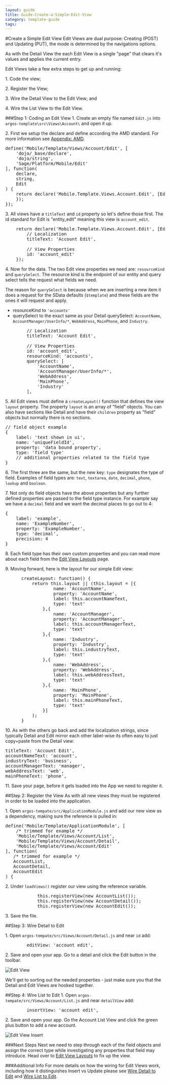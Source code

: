 ---
layout: guide
title: Guide-Create-a-Simple-Edit-View
category: template-guide
tags: 
---
#Create a Simple Edit View
Edit Views are dual purpose: Creating (POST) and Updating (PUT), the mode is determined by the navigations options.

As with the Detail View the each Edit View is a single "page" that clears it's values and applies the current entry.

Edit Views take a few extra steps to get up and running:

1\. Code the view;

2\. Register the View;

3\. Wire the Detail View to the Edit View; and

4\. Wire the List View to the Edit View.

###Step 1: Coding an Edit View
1\. Create an empty file named `Edit.js` into `argos-template\src\Views\Account\` and open it up.

2\. First we setup the declare and define according the AMD standard. For more information see [Appendix: AMD](AMD---Define-and-Declare.html).

<pre class="brush: js">
define('Mobile/Template/Views/Account/Edit', [
    'dojo/_base/declare',
    'dojo/string',
    'Sage/Platform/Mobile/Edit'
], function(
    declare,
    string,
    Edit
) {
    return declare('Mobile.Template.Views.Account.Edit', [Edit], {
    });
});
</pre>

3\. All views have a `titleText` and `id` property so let's define those first. The id standard for Edit is "entity_edit" meaning this view is `account_edit`.

<pre class="brush: js">
    return declare('Mobile.Template.Views.Account.Edit', [Edit], {
        // Localization
        titleText: 'Account Edit',
        
        // View Properties
        id: 'account_edit'
    });
</pre>

4\. Now for the data. The two Edit view properties we need are: `resourceKind` and `querySelect`. The resource kind is the endpoint of our entity and query select tells the request what fields we need. 

The reason for `querySelect` is because when we are inserting a new item it does a request for the SData defaults (`$template`) and these fields are the ones it will request and apply.

* resourceKind to `'accounts'`
* querySelect to the exact same as your Detail querySelect: `AccountName`, `AccountManager/UserInfo/*`, `WebAddress`, `MainPhone`, and `Industry`.

<pre class="brush: js">
        // Localization
        titleText: 'Account Edit',
        
        // View Properties
        id: 'account_edit',
        resourceKind: 'accounts',
        querySelect: [
            'AccountName',
            'AccountManager/UserInfo/*',
            'WebAddress',
            'MainPhone',
            'Industry'
        ],
</pre>

5\. All Edit views must define a `createLayout()` function that defines the view `layout` property. The property `layout` is an array of "field" objects. You can also have sections like Detail and have their `children` property as "field" objects but normally there is no sections.

<pre class="brush: js">
// field object example
{
    label: 'text shown in ui',
    name: 'uniqueFieldId',
    property: 'data bound property',
    type: 'field type'
    // additional properties related to the field type
}
</pre>

6\. The first three are the same, but the new key: `type` designates the type of field. Examples of field types are: `text`, `textarea`, `date`, `decimal`, `phone`, `lookup` and `boolean`. 

7\. Not only do field objects have the above properties but any further defined properties are passed to the field type instance. For example say we have a `decimal` field and we want the decimal places to go out to 4:

<pre class="brush: js">
{
    label: 'example',
    name: 'ExampleNumber',
    property: 'ExampleNumber',
    type: 'decimal',
    precision: 4
}
</pre>

8\. Each field type has their own custom properties and you can read more about each field from the [Edit View Layouts](Edit-View-Layouts.html) page.

9\. Moving forward, here is the layout for our simple Edit view:

<pre class="brush: js">
      createLayout: function() {
          return this.layout || (this.layout = [{
                  name: 'AccountName',
                  property: 'AccountName',
                  label: this.accountNameText,
                  type: 'text'
              },{
                  name: 'AccountManager',
                  property: 'AccountManager',
                  label: this.accountManagerText,
                  type: 'text'
              },{
                  name: 'Industry',
                  property: 'Industry',
                  label: this.industryText,
                  type: 'text'
              },{
                  name: 'WebAddress',
                  property: 'WebAddress',
                  label: this.webAddressText,
                  type: 'text'
              },{
                  name: 'MainPhone',
                  property: 'MainPhone',
                  label: this.mainPhoneText,
                  type: 'text'
              }]
          );
      }
</pre>

10\. As with the others go back and add the localization strings, since typically Detail and Edit mirror each other label-wise its often easy to just copy+paste from the Detail view:

<pre class="brush: js">
titleText: 'Account Edit',
accountNameText: 'account',
industryText: 'business',
accountManagerText: 'manager',
webAddressText: 'web',
mainPhoneText: 'phone',
</pre>

11\. Save your page, before it gets loaded into the App we need to register it.

##Step 2: Register the View
As with all new views they must be registered in order to be loaded into the application.

1\. Open `argos-tempate/src/ApplicationModule.js` and add our new view as a dependency, making sure the reference is pulled in:

<pre class="brush: js">
define('Mobile/Template/ApplicationModule', [
    /* trimmed for example */
    'Mobile/Template/Views/Account/List',
    'Mobile/Template/Views/Account/Detail',
    'Mobile/Template/Views/Account/Edit'
], function(
   /* trimmed for example */
   AccountList,
   AccountDetail,
   AccountEdit
) {
</pre>

2\. Under `loadViews()` register our view using the reference variable.

<pre class="brush: js">
            this.registerView(new AccountList());
            this.registerView(new AccountDetail());
            this.registerView(new AccountEdit());
</pre>

3\. Save the file.

##Step 3: Wire Detail to Edit

1\. Open `argos-tempate/src/Views/Account/Detail.js` and near `id` add:

<pre class="brush: js">
        editView: 'account_edit',
</pre> 

2\. Save and open your app. Go to a detail and click the Edit button in the toolbar.

![Edit View](http://sage.github.com/argos/images/template-guide/edit-view.png)

We'll get to sorting out the needed properties - just make sure you that the Detail and Edit Views are hooked together.

##Step 4: Wire List to Edit
1\. Open `argos-tempate/src/Views/Account/List.js` and near `detailView` add:

<pre class="brush: js">
        insertView: 'account_edit',
</pre> 

2\. Save and open your app. Go the Account List View and click the green plus button to add a new account.

![Edit View Insert](http://sage.github.com/argos/images/template-guide/edit-view-insert.png)

###Next Steps
Next we need to step through each of the field objects and assign the correct type while investigating any properties that field may introduce. Head over to [Edit View Layouts](Guide-Edit-View-Layouts.html) to fix up the view.

###Additional Info
For more details on how the wiring for Edit Views work, including how it distinguishes Insert vs Update please see [Wire Detail to Edit](Wire-Detail-to-Edit.html) and [Wire List to Edit](Wire-List-to-Edit.html).

